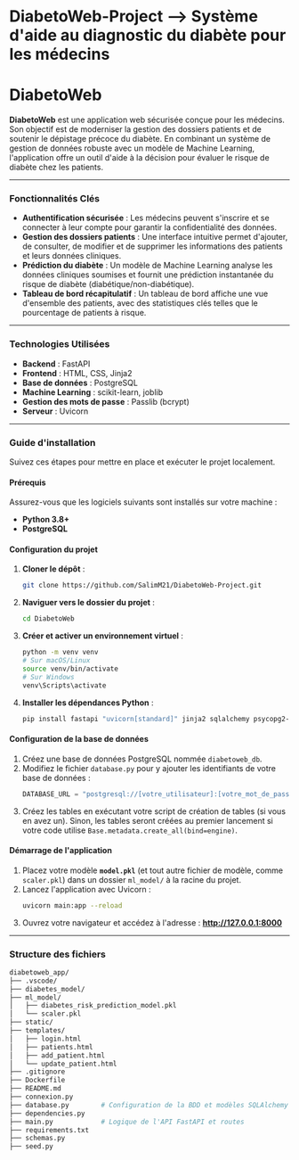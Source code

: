 # DiabetoWeb-Project --> Système d'aide au diagnostic du diabète pour les médecins

# DiabetoWeb

**DiabetoWeb** est une application web sécurisée conçue pour les médecins. Son objectif est de moderniser la gestion des dossiers patients et de soutenir le dépistage précoce du diabète. En combinant un système de gestion de données robuste avec un modèle de Machine Learning, l'application offre un outil d'aide à la décision pour évaluer le risque de diabète chez les patients.

---

### Fonctionnalités Clés

* **Authentification sécurisée** : Les médecins peuvent s'inscrire et se connecter à leur compte pour garantir la confidentialité des données.
* **Gestion des dossiers patients** : Une interface intuitive permet d'ajouter, de consulter, de modifier et de supprimer les informations des patients et leurs données cliniques.
* **Prédiction du diabète** : Un modèle de Machine Learning analyse les données cliniques soumises et fournit une prédiction instantanée du risque de diabète (diabétique/non-diabétique).
* **Tableau de bord récapitulatif** : Un tableau de bord affiche une vue d'ensemble des patients, avec des statistiques clés telles que le pourcentage de patients à risque.

---

### Technologies Utilisées

* **Backend** : FastAPI
* **Frontend** : HTML, CSS, Jinja2
* **Base de données** : PostgreSQL
* **Machine Learning** : scikit-learn, joblib
* **Gestion des mots de passe** : Passlib (bcrypt)
* **Serveur** : Uvicorn

---

### Guide d'installation

Suivez ces étapes pour mettre en place et exécuter le projet localement.

#### Prérequis
Assurez-vous que les logiciels suivants sont installés sur votre machine :
* **Python 3.8+**
* **PostgreSQL**

#### Configuration du projet
1.  **Cloner le dépôt** :
    ```bash
    git clone https://github.com/SalimM21/DiabetoWeb-Project.git
    ```
2.  **Naviguer vers le dossier du projet** :
    ```bash
    cd DiabetoWeb
    ```
3.  **Créer et activer un environnement virtuel** :
    ```bash
    python -m venv venv
    # Sur macOS/Linux
    source venv/bin/activate
    # Sur Windows
    venv\Scripts\activate
    ```
4.  **Installer les dépendances Python** :
    ```bash
    pip install fastapi "uvicorn[standard]" jinja2 sqlalchemy psycopg2-binary passlib[bcrypt]
    ```

#### Configuration de la base de données
1.  Créez une base de données PostgreSQL nommée `diabetoweb_db`.
2.  Modifiez le fichier `database.py` pour y ajouter les identifiants de votre base de données :
    ```python
    DATABASE_URL = "postgresql://[votre_utilisateur]:[votre_mot_de_passe]@[votre_hôte]:5432/diabetoweb_db"
    ```
3.  Créez les tables en exécutant votre script de création de tables (si vous en avez un). Sinon, les tables seront créées au premier lancement si votre code utilise `Base.metadata.create_all(bind=engine)`.

#### Démarrage de l'application
1.  Placez votre modèle **`model.pkl`** (et tout autre fichier de modèle, comme `scaler.pkl`) dans un dossier `ml_model/` à la racine du projet.
2.  Lancez l'application avec Uvicorn :
    ```bash
    uvicorn main:app --reload
    ```
3.  Ouvrez votre navigateur et accédez à l'adresse : **http://127.0.0.1:8000**

---

### Structure des fichiers

```bash
diabetoweb_app/
├── .vscode/
├── diabetes_model/
├── ml_model/
│   ├── diabetes_risk_prediction_model.pkl
│   └── scaler.pkl 
├── static/
├── templates/
│   ├── login.html
│   ├── patients.html
│   ├── add_patient.html
│   └── update_patient.html
├── .gitignore
├── Dockerfile
├── README.md
├── connexion.py
├── database.py        # Configuration de la BDD et modèles SQLAlchemy
├── dependencies.py
├── main.py            # Logique de l'API FastAPI et routes
├── requirements.txt
├── schemas.py
├── seed.py


```
